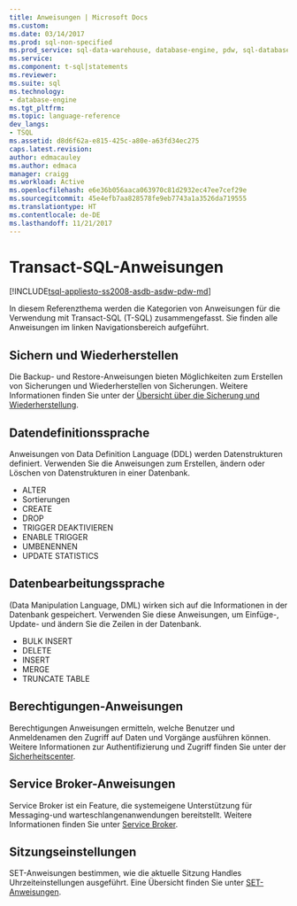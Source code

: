 ```yaml
---
title: Anweisungen | Microsoft Docs
ms.custom: 
ms.date: 03/14/2017
ms.prod: sql-non-specified
ms.prod_service: sql-data-warehouse, database-engine, pdw, sql-database
ms.service: 
ms.component: t-sql|statements
ms.reviewer: 
ms.suite: sql
ms.technology:
- database-engine
ms.tgt_pltfrm: 
ms.topic: language-reference
dev_langs:
- TSQL
ms.assetid: d8d6f62a-e815-425c-a80e-a63fd34ec275
caps.latest.revision: 
author: edmacauley
ms.author: edmaca
manager: craigg
ms.workload: Active
ms.openlocfilehash: e6e36b056aaca063970c81d2932ec47ee7cef29e
ms.sourcegitcommit: 45e4efb7aa828578fe9eb7743a1a3526da719555
ms.translationtype: HT
ms.contentlocale: de-DE
ms.lasthandoff: 11/21/2017
---
```

# <a name="transact-sql-statements"></a>Transact-SQL-Anweisungen
[!INCLUDE[tsql-appliesto-ss2008-asdb-asdw-pdw-md](../../includes/tsql-appliesto-ss2008-asdb-asdw-pdw-md.md)]

In diesem Referenzthema werden die Kategorien von Anweisungen für die Verwendung mit Transact-SQL (T-SQL) zusammengefasst. Sie finden alle Anweisungen im linken Navigationsbereich aufgeführt.

## <a name="backup-and-restore"></a>Sichern und Wiederherstellen
Die Backup- und Restore-Anweisungen bieten Möglichkeiten zum Erstellen von Sicherungen und Wiederherstellen von Sicherungen.  Weitere Informationen finden Sie unter der [Übersicht über die Sicherung und Wiederherstellung](../../relational-databases/backup-restore/back-up-and-restore-of-sql-server-databases.md).

## <a name="data-definition-language"></a>Datendefinitionssprache
Anweisungen von Data Definition Language (DDL) werden Datenstrukturen definiert. Verwenden Sie die Anweisungen zum Erstellen, ändern oder Löschen von Datenstrukturen in einer Datenbank.
- ALTER
- Sortierungen
- CREATE
- DROP
- TRIGGER DEAKTIVIEREN
- ENABLE TRIGGER
- UMBENENNEN
- UPDATE STATISTICS

## <a name="data-manipulation-language"></a>Datenbearbeitungssprache
(Data Manipulation Language, DML) wirken sich auf die Informationen in der Datenbank gespeichert. Verwenden Sie diese Anweisungen, um Einfüge-, Update- und ändern Sie die Zeilen in der Datenbank.

- BULK INSERT
- DELETE
- INSERT
- MERGE
- TRUNCATE TABLE

## <a name="permissions-statements"></a>Berechtigungen-Anweisungen
Berechtigungen Anweisungen ermitteln, welche Benutzer und Anmeldenamen den Zugriff auf Daten und Vorgänge ausführen können. Weitere Informationen zur Authentifizierung und Zugriff finden Sie unter der [Sicherheitscenter](../../relational-databases/security/security-center-for-sql-server-database-engine-and-azure-sql-database.md).

## <a name="service-broker-statements"></a>Service Broker-Anweisungen
Service Broker ist ein Feature, die systemeigene Unterstützung für Messaging-und warteschlangenanwendungen bereitstellt. Weitere Informationen finden Sie unter [Service Broker](../../relational-databases/service-broker/event-notifications.md).

## <a name="session-settings"></a>Sitzungseinstellungen
SET-Anweisungen bestimmen, wie die aktuelle Sitzung Handles Uhrzeiteinstellungen ausgeführt. Eine Übersicht finden Sie unter [SET-Anweisungen](set-statements-transact-sql.md).
